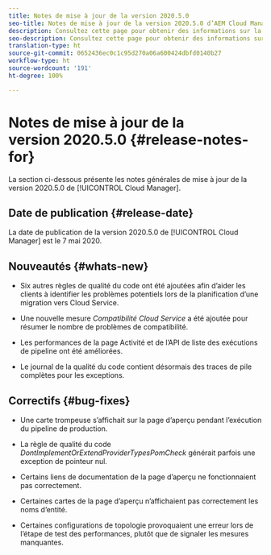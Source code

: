 ```yaml
---
title: Notes de mise à jour de la version 2020.5.0
seo-title: Notes de mise à jour de la version 2020.5.0 d’AEM Cloud Manager
description: Consultez cette page pour obtenir des informations sur la version 2020.5.0 de Cloud Manager
seo-description: Consultez cette page pour obtenir des informations sur la version 2020.5.0 d’AEM Cloud Manager
translation-type: ht
source-git-commit: 0652436ec0c1c95d270a06a600424dbfd0140b27
workflow-type: ht
source-wordcount: '191'
ht-degree: 100%

---
```


# Notes de mise à jour de la version 2020.5.0 {#release-notes-for}

La section ci-dessous présente les notes générales de mise à jour de la version 2020.5.0 de [!UICONTROL Cloud Manager].

## Date de publication {#release-date}

La date de publication de la version 2020.5.0 de [!UICONTROL Cloud Manager] est le 7 mai 2020.

## Nouveautés {#whats-new}

* Six autres règles de qualité du code ont été ajoutées afin d’aider les clients à identifier les problèmes potentiels lors de la planification d’une migration vers Cloud Service.

* Une nouvelle mesure *Compatibilité Cloud Service* a été ajoutée pour résumer le nombre de problèmes de compatibilité.

* Les performances de la page Activité et de l’API de liste des exécutions de pipeline ont été améliorées.

* Le journal de la qualité du code contient désormais des traces de pile complètes pour les exceptions.

## Correctifs {#bug-fixes}

* Une carte trompeuse s’affichait sur la page d’aperçu pendant l’exécution du pipeline de production.

* La règle de qualité du code *DontImplementOrExtendProviderTypesPomCheck* générait parfois une exception de pointeur nul.

* Certains liens de documentation de la page d’aperçu ne fonctionnaient pas correctement.

* Certaines cartes de la page d’aperçu n’affichaient pas correctement les noms d’entité.

* Certaines configurations de topologie provoquaient une erreur lors de l’étape de test des performances, plutôt que de signaler les mesures manquantes.

